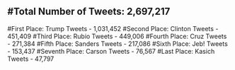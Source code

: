 #Total Number of Tweets: 2,697,217 
---
#First Place: Trump Tweets - 1,031,452
#Second Place: Clinton Tweets - 451,409
#Third Place: Rubio Tweets - 449,006
#Fourth Place: Cruz Tweets - 271,384
#Fifth Place: Sanders Tweets - 217,086
#Sixth Place: Jeb! Tweets - 153,437
#Seventh Place: Carson Tweets - 76,567
#Last Place: Kasich Tweets - 47,797
